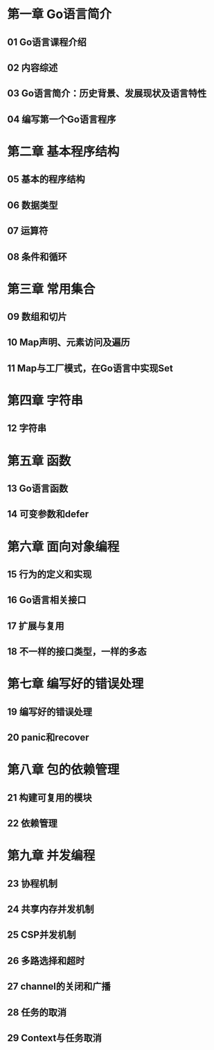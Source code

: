 #  第一章 Go语言简介

##  01 Go语言课程介绍



##  02 内容综述



##  03 Go语言简介：历史背景、发展现状及语言特性



##  04 编写第一个Go语言程序



#  第二章 基本程序结构

##  05 基本的程序结构



##  06 数据类型



##  07 运算符



##  08 条件和循环



#  第三章 常用集合

##  09 数组和切片



##  10 Map声明、元素访问及遍历



##  11 Map与工厂模式，在Go语言中实现Set



#  第四章 字符串

##  12 字符串



#  第五章 函数

##  13 Go语言函数



##  14 可变参数和defer



#  第六章 面向对象编程

##  15 行为的定义和实现



##  16 Go语言相关接口



##  17 扩展与复用



##  18 不一样的接口类型，一样的多态



 #  第七章 编写好的错误处理

##  19 编写好的错误处理



##  20 panic和recover



#  第八章 包的依赖管理

##  21 构建可复用的模块



##  22 依赖管理



#  第九章 并发编程

##  23 协程机制



##  24 共享内存并发机制



##  25 CSP并发机制



##  26 多路选择和超时



##  27 channel的关闭和广播



##  28 任务的取消



##  29 Context与任务取消

